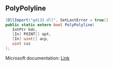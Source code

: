 ## PolyPolyline

```csharp
[DllImport("gdi32.dll", SetLastError = true)]
public static extern bool PolyPolyline(
   IntPtr hdc,
   [In] POINT[] apt,
   [In] uint[] acp,
   uint csz
);
```

Microsoft documentation: [Link](https://docs.microsoft.com/en-us/windows/win32/api/wingdi/nf-wingdi-polypolyline)
